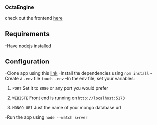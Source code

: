 
### OctaEngine

 check out the frontend [here](https://github.com/T4910/OctaView)

## Requirements

 -Have [nodejs](https://nodejs.org/en/download) installed

## Configuration

 -Clone app using this [link](http://github.com/T4910/OctaEngine)
 -Install the dependencies using `npm install`
 -Create a `.env` file `touch .env`
 -In the env file, set your variables: 
1. `PORT`
Set it to `8080` or any port you would prefer

2. `WEBISTE`
Front end is running on `http://localhost:5173`

3. `MONGO_URI`
Just the name of your mongo database url

-Run the app using `node --watch server`
